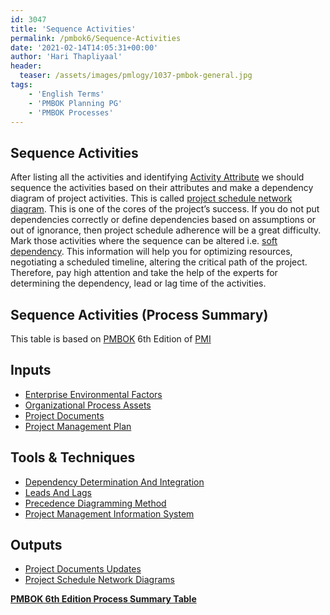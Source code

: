 ```yaml
---
id: 3047   
title: 'Sequence Activities'
permalink: /pmbok6/Sequence-Activities
date: '2021-02-14T14:05:31+00:00'
author: 'Hari Thapliyaal'
header:
  teaser: /assets/images/pmlogy/1037-pmbok-general.jpg
tags:
    - 'English Terms'
    - 'PMBOK Planning PG'
    - 'PMBOK Processes'
---
```


## Sequence Activities

After listing all the activities and identifying [Activity Attribute](/pmbok6/activity-attributes) we should sequence the activities based on their attributes and make a dependency diagram of project activities. This is called [project schedule network diagram](/pmbok6/project-schedule-network-diagram). This is one of the cores of the project’s success. If you do not put dependencies correctly or define dependencies based on assumptions or out of ignorance, then project schedule adherence will be a great difficulty. Mark those activities where the sequence can be altered i.e. [soft dependency](/pmbok6/soft-dependency). This information will help you for optimizing resources, negotiating a scheduled timeline, altering the critical path of the project. Therefore, pay high attention and take the help of the experts for determining the dependency, lead or lag time of the activities.

## Sequence Activities (Process Summary)

This table is based on [PMBOK](https://www.pmi.org/pmbok-guide-standards) 6th Edition of [PMI](https:/www.pmi.org)

## **Inputs**

- [Enterprise Environmental Factors](/pmbok6/enterprise-environmental-factors)
- [Organizational Process Assets](/pmbok6/organizational-process-assets)
- [Project Documents](/pmbok6/project-documents)
- [Project Management Plan](/pmbok6/project-management-plan)

## **Tools &amp; Techniques**

- [Dependency Determination And Integration](/pmbok6/dependency-determination-and-integration)
- [Leads And Lags](/pmbok6/leads-and-lags)
- [Precedence Diagramming Method](/pmbok6/precedence-diagramming-method)
- [Project Management Information System](/pmbok6/project-management-information-system)

## **Outputs**

- [Project Documents Updates](/pmbok6/project-documents-updates)
- [Project Schedule Network Diagrams](/pmbok6/project-schedule-network-diagrams)

**[PMBOK 6th Edition Process Summary Table](process-groups-and-processes-in-pmbok6/)**
